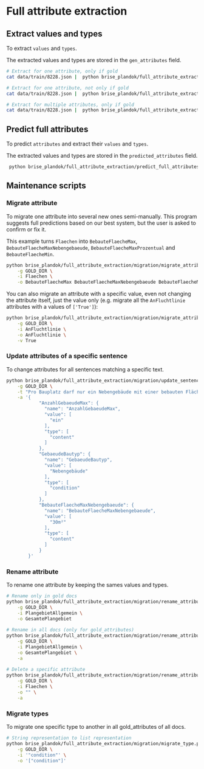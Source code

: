 # Full attribute extraction

## Extract values and types

To extract `values` and `types`. 

The extracted values and types are stored in the `gen_attributes` field.

```bash
# Extract for one attribute, only if gold
cat data/train/8228.json |  python brise_plandok/full_attribute_extraction/extract_types_and_values.py -t -v -a Planzeichen -g  | jq '.sens[] | .id, .text, .gen_attributes'

# Extract for one attribute, not only if gold
cat data/train/8228.json |  python brise_plandok/full_attribute_extraction/extract_types_and_values.py -t -v -a WidmungUndZweckbestimmung  | jq '.sens[] | .id, .text, .gen_attributes'

# Extract for multiple attributes, only if gold
cat data/train/8228.json |  python brise_plandok/full_attribute_extraction/extract_types_and_values.py -t -v -a Planzeichen WidmungUndZweckbestimmung -g | jq '.sens[] | .id, .text, .gen_attributes'
```

## Predict full attributes

To predict `attributes` and extract their `values` and `types`. 

The extracted values and types are stored in the `predicted_attributes` field.

```bash
 python brise_plandok/full_attribute_extraction/predict_full_attributes.py -d data/train/8228.json -c |  jq '.sens[] | .id, .text, .predicted_attributes'
```

## Maintenance scripts

### Migrate attribute

To migrate one attribute into several new ones semi-manually. This program suggests full predictions based on our best system, but the user is asked to confirm or fix it.

This example turns `Flaechen` into `BebauteFlaecheMax`, `BebauteFlaecheMaxNebengebaeude`, `BebauteFlaecheMaxProzentual` and `BebauteFlaecheMin`.

```bash
python brise_plandok/full_attribute_extraction/migration/migrate_attribute.py \
    -g GOLD_DIR \
    -i Flaechen \
    -o BebauteFlaecheMax BebauteFlaecheMaxNebengebaeude BebauteFlaecheMaxProzentual BebauteFlaecheMin
```

You can also migrate an attribute with a specific value, even not changing the attribute itself, just the value only (e.g. migrate all the `AnFluchtlinie` attributes with a values of `['True']`):

```bash
python brise_plandok/full_attribute_extraction/migration/migrate_attribute.py \
    -g GOLD_DIR \
    -i AnFluchtlinie \
    -o AnFluchtlinie \
    -v True
```

### Update attributes of a specific sentence

To change attributes for all sentences matching a specific text.

```bash
python brise_plandok/full_attribute_extraction/migration/update_sentence.py \
    -g GOLD_DIR \
    -t "Pro Bauplatz darf nur ein Nebengebäude mit einer bebauten Fläche von maximal 30m² errichtet werden." \
    -a '{
            "AnzahlGebaeudeMax": {
              "name": "AnzahlGebaeudeMax",
              "value": [
                "ein"
              ],
              "type": [
                "content"
              ]
            },
            "GebaeudeBautyp": {
              "name": "GebaeudeBautyp",
              "value": [
                "Nebengebäude"
              ],
              "type": [
                "condition"
              ]
            },
            "BebauteFlaecheMaxNebengebaeude": {
              "name": "BebauteFlaecheMaxNebengebaeude",
              "value": [
                "30m²"
              ],
              "type": [                     
                "content"
              ]
            }
        }'
```

### Rename attribute

To rename one attribute by keeping the sames values and types.

```bash
# Rename only in gold docs
python brise_plandok/full_attribute_extraction/migration/rename_attribute.py \
    -g GOLD_DIR \
    -i PlangebietAllgemein \
    -o GesamtePlangebiet
    
# Rename in all docs (only for gold_attributes)
python brise_plandok/full_attribute_extraction/migration/rename_attribute.py \
    -g GOLD_DIR \
    -i PlangebietAllgemein \
    -o GesamtePlangebiet \
    -a
    
# Delete a specific attribute
python brise_plandok/full_attribute_extraction/migration/rename_attribute.py \
    -g GOLD_DIR \
    -i Flaechen \
    -o "" \
    -a
```


### Migrate types

To migrate one specific type to another in all gold_attributes of all docs.

```bash
# String representation to list representation
python brise_plandok/full_attribute_extraction/migration/migrate_type.py \
    -g GOLD_DIR \
    -i '"condition"' \
    -o '["condition"]'
```

